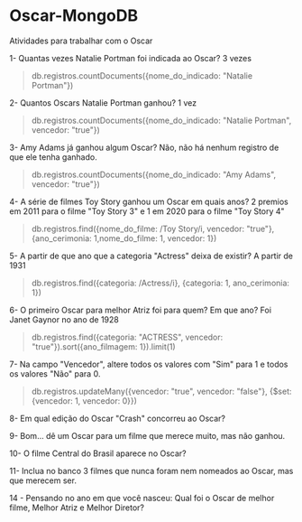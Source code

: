 # Oscar-MongoDB
Atividades para trabalhar com o Oscar

1- Quantas vezes Natalie Portman foi indicada ao Oscar? 3 vezes
> db.registros.countDocuments({nome_do_indicado: "Natalie Portman"})

2- Quantos Oscars Natalie Portman ganhou? 1 vez
> db.registros.countDocuments({nome_do_indicado: "Natalie Portman", vencedor: "true"})

3- Amy Adams já ganhou algum Oscar? Não, não há nenhum registro de que ele tenha ganhado.
> db.registros.countDocuments({nome_do_indicado: "Amy Adams", vencedor: "true"})

4- A série de filmes Toy Story ganhou um Oscar em quais anos? 2 premios em 2011 para o filme "Toy Story 3" e 1 em 2020 para o filme "Toy Story 4"
> db.registros.find({nome_do_filme: /Toy Story/i, vencedor: "true"}, {ano_cerimonia: 1,nome_do_filme: 1, vencedor: 1})

5- A partir de que ano que a categoria "Actress" deixa de existir? A partir de 1931
> db.registros.find({categoria: /Actress/i}, {categoria: 1, ano_cerimonia: 1})

6- O primeiro Oscar para melhor Atriz foi para quem? Em que ano? Foi Janet Gaynor no ano de 1928
> db.registros.find({categoria: "ACTRESS", vencedor: "true"}).sort({ano_filmagem: 1}).limit(1)

7- Na campo "Vencedor", altere todos os valores com "Sim" para 1 e todos os valores "Não" para 0.
> db.registros.updateMany({vencedor: "true", vencedor: "false"}, {$set: {vencedor: 1, vencedor: 0}})

8- Em qual edição do Oscar "Crash" concorreu ao Oscar?

9- Bom... dê um Oscar para um filme que merece muito, mas não ganhou.

10- O filme Central do Brasil aparece no Oscar?

11- Inclua no banco 3 filmes que nunca foram nem nomeados ao Oscar, mas que merecem ser. 

14 - Pensando no ano em que você nasceu: Qual foi o Oscar de melhor filme, Melhor Atriz e Melhor Diretor?
